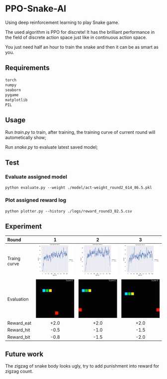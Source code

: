 # PPO-Snake-AI  

 Using deep reinforcement learning to play Snake game.

The used algorithm is PPO for discrete! It has the brilliant performance in the field of discrete action space just like in continuous action space.

You just need half an hour to train the snake and then it can be as smart as you.

## Requirements

```
torch
numpy
seaborn
pygame
matplotlib
PIL
```

## Usage

Run _train.py_ to train, after training, the training curve of current round will autometically show;

Run _snake.py_ to evaluate latest saved model;

## Test

### Evaluate assigned model

```
python evaluate.py --weight ./model/act-weight_round2_614_86.5.pkl
```

### Plot assigned reward log

```
python plotter.py --history ./logs/reward_round3_82.5.csv
```

## Experiment

| Round        |                 1                  |                 2                  |                 3                  |
| :----------- | :--------------------------------: | :--------------------------------: | :--------------------------------: |
| Traing curve | <img src="./results/round1.png" /> | <img src="./results/round2.png" /> | <img src="./results/round3.png" /> |
| Evaluation   | <img src="./results/round1.gif" /> | <img src="./results/round2.gif" /> | <img src="./results/round3.gif" /> |
| Reward_eat   |                +2.0                |                +2.0                |                +2.0                |
| Reward_hit   |                -0.5                |                -1.0                |                -1.5                |
| Reward_bit   |                -0.8                |                -1.5                |                -2.0                |

## Future work

The zigzag of snake body looks ugly, try to add punishment into reward for zigzag count.